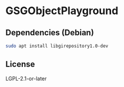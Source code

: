 # GSGObjectPlayground

## Dependencies (Debian)

```bash
sudo apt install libgirepository1.0-dev
```

## License

LGPL-2.1-or-later